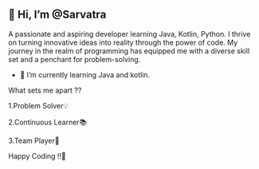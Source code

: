 
 👋 Hi, I’m @Sarvatra
- 
A passionate and aspiring developer learning Java, Kotlin, Python. I thrive on turning innovative ideas into reality through the power of code. My journey in the realm of programming has equipped me with a diverse skill set and a penchant for problem-solving.
- 🌱 I’m currently learning Java and kotlin.

What sets me apart ??

1.Problem Solver💡

2.Continuous Learner📚

3.Team Player🤝


Happy Coding !!🚀

  
